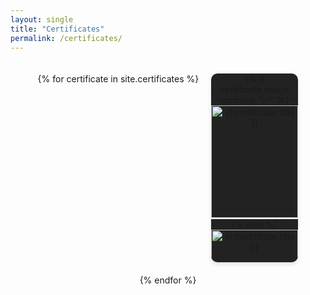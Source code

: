 ```yaml
---
layout: single
title: "Certificates"
permalink: /certificates/
---
```


<style>
  /* 📌 Container for certificates - Adjusts layout on different screens */
  .certificate-container {
    display: flex;
    flex-wrap: wrap;
    justify-content: center;
    gap: 20px;
    padding: 20px;
  }

  /* 📌 Individual Certificate Cards */
  .certificate-card {
    width: 22%;  /* Adjust width for better fit */
    background: #222;
    border-radius: 10px;
    overflow: hidden;
    text-align: center;
    box-shadow: 0px 4px 6px rgba(0, 0, 0, 0.1);
    transition: transform 0.3s ease-in-out;
  }

  /* 📌 Hover Effect */
  .certificate-card:hover {
    transform: scale(1.05);
  }

  /* 📌 Certificate Image */
  .certificate-card img {
    width: 100%;
    height: auto;
    max-height: 180px;
    object-fit: cover;
    border-bottom: 2px solid #fff;
  }

  /* 📌 Certificate Title */
  .certificate-title {
    color: #fff;
    font-size: 16px;
    font-weight: bold;
    padding: 10px;
  }

  /* 📌 View Button */
  .certificate-button {
    display: block;
    width: 90%;
    margin: 10px auto;
    padding: 10px;
    background: #ff4500;
    color: white;
    text-align: center;
    font-size: 14px;
    font-weight: bold;
    border-radius: 5px;
    text-decoration: none;
    transition: background 0.3s ease-in-out;
  }

  .certificate-button:hover {
    background: #ff5722;
  }

  /* 📌 RESPONSIVE DESIGN - Mobile & Tablet Optimization */
  @media (max-width: 1024px) {  /* For tablets */
    .certificate-card {
      width: 30%;
    }
  }

  @media (max-width: 768px) {  /* For mobile screens */
    .certificate-card {
      width: 45%;
    }
  }

  @media (max-width: 480px) {  /* For small mobile screens */
    .certificate-card {
      width: 90%;
    }
  }
</style>


<div class="certificate-container">
  {% for certificate in site.certificates %}
    <div class="certificate-card">
      {% if certificate.image contains "://" %}
        <img src="{{ certificate.image }}" alt="{{ certificate.title }}">
      {% else %}
        <img src="{{ certificate.image | prepend: site.baseurl | prepend: site.url }}" alt="{{ certificate.title }}">
      {% endif %}
      <div class="certificate-title">{{ certificate.title }}</div>
      <a href="{{ certificate.link }}" class="certificate-button" target="_blank">View</a>
    </div>
  {% endfor %}
</div>
